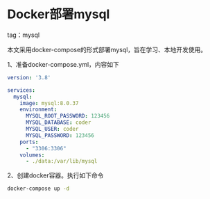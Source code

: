 # Docker部署mysql

tag：mysql



本文采用docker-compose的形式部署mysql，旨在学习、本地开发使用。



1、准备docker-compose.yml，内容如下

```yaml
version: '3.8'

services:
  mysql:
    image: mysql:8.0.37
    environment:
      MYSQL_ROOT_PASSWORD: 123456
      MYSQL_DATABASE: coder
      MYSQL_USER: coder
      MYSQL_PASSWORD: 123456
    ports:
      - "3306:3306"
    volumes:
      - ./data:/var/lib/mysql
```



2、创建docker容器。执行如下命令

```bash
docker-compose up -d
```

